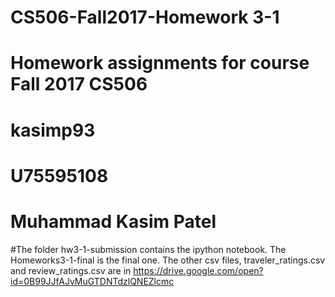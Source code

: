 # CS506-Fall2017-Homework 3-1

# Homework assignments for course Fall 2017 CS506
# kasimp93
# U75595108
# Muhammad Kasim Patel

#The folder hw3-1-submission contains the ipython notebook. The Homeworks3-1-final is the final one. The other csv files, traveler_ratings.csv and review_ratings.csv are in https://drive.google.com/open?id=0B99JJfAJvMuGTDNTdzlQNEZlcmc
